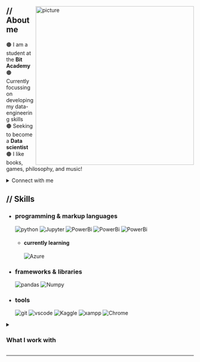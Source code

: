 <p align = center ><!-- Optional banner goes here--> </p>

<div>
<img align="right" width="425" alt="picture" src="https://i.imgur.com/FY23Wri.jpg"/>

<h2> // About me </h2>

🟤 I am a student at the **Bit Academy**\
🟤 Currently focussing on developing my data-engineering skills\
🟤 Seeking to become a **Data scientist**\
🟤 I like books, games, philosophy, and music!

<details>
<summary> Connect with me </summary>
<br>
  <a href="mailto:joramswarts2003@gmail.com" >
    <img align="center" alt="Gmail | Gmail" src="https://img.shields.io/badge/-Gmail-5e4330?logo=Gmail&logoColor=white&style=for-the-badge" />
  </a>
  <a href="https://www.linkedin.com/in/joram-swarts/" >
    <img align="center" alt="Gmail | Gmail" src="https://img.shields.io/badge/-Linkedin-5e4330?logo=Linkedin&logoColor=white&style=for-the-badge" />
  </a>
</details>
</details>

<h2>  // Skills  </h2>
  
- <h3> programming & markup languages </h3>
  
  <img src = "https://img.shields.io/badge/-Python-5e4330?logo=python&logoColor=white&style=for-the-badge" alt = "python" />
  <img src = "https://img.shields.io/badge/-Jupyter-5e4330?logo=jupyter&logoColor=white&style=for-the-badge" alt = "Jupyter" />
  <img src = "https://img.shields.io/badge/-PowerBi-5e4330?logo=PowerBi&logoColor=white&style=for-the-badge" alt = "PowerBi" />
  <img src = "https://img.shields.io/badge/-Markdown-5e4330?logo=Markdown&logoColor=white&style=for-the-badge" alt = "PowerBi" />
  <img src = "https://img.shields.io/badge/-mysql-5e4330?logo=mysql&logoColor=white&style=for-the-badge" alt = "PowerBi" />


  
  - <h4> currently learning </h4>
    <img src = "https://img.shields.io/badge/-azure-5e4330?logo=microsoftazure&logoColor=white&style=for-the-badge" alt = "Azure" />
    
  
- <h3>  frameworks & libraries </h3>
  <img src = "https://img.shields.io/badge/-pandas-5e4330?logo=pandas&logoColor=white&style=for-the-badge" alt = "pandas" />
  <img src = "https://img.shields.io/badge/-numpy-5e4330?logo=numpy&logoColor=white&style=for-the-badge" alt = "Numpy" />
  
- <h3> tools </h3>
  <img src = "https://img.shields.io/badge/-git-5e4330?logo=git&logoColor=white&style=for-the-badge" alt = "git" />
  <img src = "https://img.shields.io/badge/-vscode-5e4330?logo=visualstudiocode&logoColor=white&style=for-the-badge" alt = "vscode" />
  <img src = "https://img.shields.io/badge/-Kaggle-5e4330?logo=kaggle&logoColor=white&style=for-the-badge" alt = "Kaggle" />
  <img src = "https://img.shields.io/badge/-xampp-5e4330?logo=xampp&logoColor=white&style=for-the-badge" alt = "xampp" />
  <img src = "https://img.shields.io/badge/-Chrome-5e4330?logo=googlechrome&logoColor=white&style=for-the-badge" alt = "Chrome" />

<details>
<summary><h3> What I work with </h3></summary>
<br>
<img src = "https://img.shields.io/badge/-XPS%2013%20plus-5e4330?logo=dell&logoColor=white&style=for-the-badge" alt = "xps" />  
  
  - Intel core i7
  - Intel Iris Xe Graphics
  - 32GB RAM 
  - 1TB SSD
  - Windows 11
</details>

<!---

--->


---
